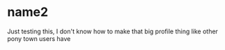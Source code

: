 # name2
Just testing this, I don't know how to make that big profile thing like other pony town users have
